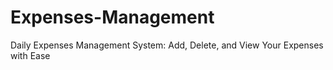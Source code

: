 # Expenses-Management
Daily Expenses Management System: Add, Delete, and View Your Expenses with Ease